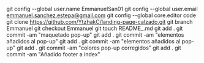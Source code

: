 git config --global user.name EmmanuelSan01
git config --global user.email emmanuel.sanchez.estepa@gmail.com
git config --global core.editor code
git clone https://github.com/YtzhakC/landing-page-calzado.git
git branch Emmanuel
git checkout Emmanuel
git touch README_.md
git add .
git commit -am "maquetado pop-up"
git add .
git commit -am "elementos añadidos al pop-up"
git add .
git commit -am "elementos añadidos al pop-up"
git add .
git commit -am "colores pop-up corregidos"
git add .
git commit -am "Añadido footer a index"